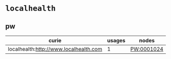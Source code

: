 # `localhealth`

## pw

| curie                                  |   usages | nodes                                           |
|----------------------------------------|----------|-------------------------------------------------|
| localhealth:http://www.localhealth.com |        1 | [PW:0001024](https://bioregistry.io/PW:0001024) |

